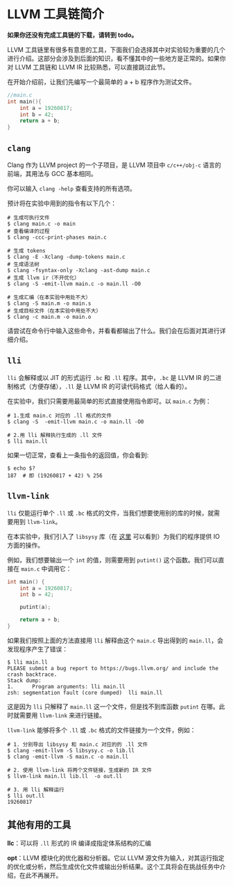 # LLVM 工具链简介

**如果你还没有完成工具链的下载，请转到 todo。**

LLVM 工具链里有很多有意思的工具，下面我们会选择其中对实验较为重要的几个进行介绍。这部分会涉及到后面的知识，看不懂其中的一些地方是正常的。如果你对 LLVM 工具链和 LLVM IR 比较熟悉，可以直接跳过此节。

在开始介绍前，让我们先编写一个最简单的 a + b 程序作为测试文件。

``` c
//main.c
int main(){
    int a = 19260817;
    int b = 42;
    return a + b;
}
```

## `clang`

Clang 作为 LLVM project 的一个子项目，是 LLVM 项目中 `c/c++/obj-c` 语言的前端，其用法与 GCC 基本相同。

你可以输入 `clang -help` 查看支持的所有选项。

预计将在实验中用到的指令有以下几个：

```shell
# 生成可执行文件
$ clang main.c -o main
# 查看编译的过程
$ clang -ccc-print-phases main.c

# 生成 tokens
$ clang -E -Xclang -dump-tokens main.c
# 生成语法树
$ clang -fsyntax-only -Xclang -ast-dump main.c
# 生成 llvm ir（不开优化）
$ clang -S -emit-llvm main.c -o main.ll -O0

# 生成汇编（在本实验中用处不大）
$ clang -S main.m -o main.s
# 生成目标文件（在本实验中用处不大）
$ clang -c main.m -o main.o
```

请尝试在命令行中输入这些命令，并看看都输出了什么。我们会在后面对其进行详细介绍。

## `lli`

`lli` 会解释或以 JIT 的形式运行 `.bc` 和 `.ll` 程序。其中，`.bc` 是 LLVM IR 的二进制格式（方便存储），`.ll` 是 LLVM IR 的可读代码格式（给人看的）。

在实验中，我们只需要用最简单的形式直接使用指令即可。以 `main.c` 为例：

```shell
# 1.生成 main.c 对应的 .ll 格式的文件
$ clang -S  -emit-llvm main.c -o main.ll -O0

# 2.用 lli 解释执行生成的 .ll 文件
$ lli main.ll
```

如果一切正常，查看上一条指令的返回值，你会看到:

``` shell
$ echo $?
187  # 即 (19260817 + 42) % 256
```

## `llvm-link`

`lli` 仅能运行单个 `.ll` 或 `.bc` 格式的文件，当我们想要使用别的库的时候，就需要用到 `llvm-link`。

在本实验中，我们引入了 `libsysy` 库（在 [这里](http://transfer.sh/R6fivF/libsysy.zip) 可以看到）为我们的程序提供 IO 方面的操作。

例如，我们想要输出一个 `int` 的值，则需要用到 `putint()` 这个函数。我们可以直接在 `main.c` 中调用它：

``` c
int main() {
    int a = 19260817;
    int b = 42;

    putint(a);

    return a + b;
}
```

如果我们按照上面的方法直接用 `lli` 解释由这个 `main.c` 导出得到的 `main.ll`，会发现程序产生了错误：

```shell
$ lli main.ll
PLEASE submit a bug report to https://bugs.llvm.org/ and include the crash backtrace.
Stack dump:
1.      Program arguments: lli main.ll
zsh: segmentation fault (core dumped)  lli main.ll
```

这是因为 `lli` 只解释了 `main.ll` 这一个文件，但是找不到库函数 `putint` 在哪。此时就需要用 `llvm-link` 来进行链接。

`llvm-link` 能够将多个 `.ll` 或 `.bc` 格式的文件链接为一个文件，例如：

``` shell
# 1. 分别导出 libsysy 和 main.c 对应的的 .ll 文件
$ clang -emit-llvm -S libsysy.c -o lib.ll
$ clang -emit-llvm -S main.c -o main.ll

# 2. 使用 llvm-link 将两个文件链接，生成新的 IR 文件
$ llvm-link main.ll lib.ll  -o out.ll

# 3. 用 lli 解释运行
$ lli out.ll
19260817
```

## 其他有用的工具

**llc**：可以将 `.ll` 形式的 IR 编译成指定体系结构的汇编

**opt**：LLVM 模块化的优化器和分析器。它以 LLVM 源文件为输入，对其运行指定的优化或分析，然后生成优化文件或输出分析结果。这个工具将会在挑战任务中介绍，在此不再展开。

